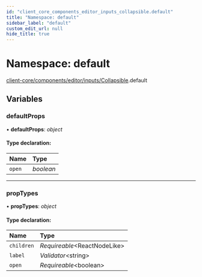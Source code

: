 ```yaml
---
id: "client_core_components_editor_inputs_collapsible.default"
title: "Namespace: default"
sidebar_label: "default"
custom_edit_url: null
hide_title: true
---
```


# Namespace: default

[client-core/components/editor/inputs/Collapsible](client_core_components_editor_inputs_collapsible.md).default

## Variables

### defaultProps

• **defaultProps**: *object*

#### Type declaration:

Name | Type |
:------ | :------ |
`open` | *boolean* |

___

### propTypes

• **propTypes**: *object*

#### Type declaration:

Name | Type |
:------ | :------ |
`children` | *Requireable*<ReactNodeLike\> |
`label` | *Validator*<string\> |
`open` | *Requireable*<boolean\> |
